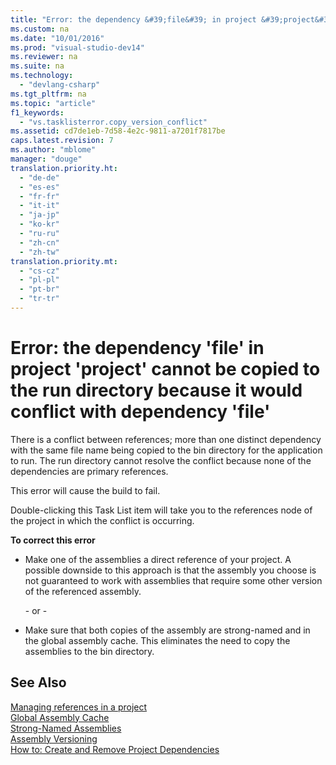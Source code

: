 ```yaml
---
title: "Error: the dependency &#39;file&#39; in project &#39;project&#39; cannot be copied to the run directory because it would conflict with dependency &#39;file&#39;"
ms.custom: na
ms.date: "10/01/2016"
ms.prod: "visual-studio-dev14"
ms.reviewer: na
ms.suite: na
ms.technology: 
  - "devlang-csharp"
ms.tgt_pltfrm: na
ms.topic: "article"
f1_keywords: 
  - "vs.tasklisterror.copy_version_conflict"
ms.assetid: cd7de1eb-7d58-4e2c-9811-a7201f7817be
caps.latest.revision: 7
ms.author: "mblome"
manager: "douge"
translation.priority.ht: 
  - "de-de"
  - "es-es"
  - "fr-fr"
  - "it-it"
  - "ja-jp"
  - "ko-kr"
  - "ru-ru"
  - "zh-cn"
  - "zh-tw"
translation.priority.mt: 
  - "cs-cz"
  - "pl-pl"
  - "pt-br"
  - "tr-tr"
---
```

# Error: the dependency &#39;file&#39; in project &#39;project&#39; cannot be copied to the run directory because it would conflict with dependency &#39;file&#39;
There is a conflict between references; more than one distinct dependency with the same file name being copied to the bin directory for the application to run. The run directory cannot resolve the conflict because none of the dependencies are primary references.  
  
 This error will cause the build to fail.  
  
 Double-clicking this Task List item will take you to the references node of the project in which the conflict is occurring.  
  
 **To correct this error**  
  
-   Make one of the assemblies a direct reference of your project. A possible downside to this approach is that the assembly you choose is not guaranteed to work with assemblies that require some other version of the referenced assembly.  
  
     \- or -  
  
-   Make sure that both copies of the assembly are strong-named and in the global assembly cache. This eliminates the need to copy the assemblies to the bin directory.  
  
## See Also  
 [Managing references in a project](../ide/managing-references-in-a-project.md)   
 [Global Assembly Cache](../Topic/Global%20Assembly%20Cache.md)   
 [Strong-Named Assemblies](../Topic/Strong-Named%20Assemblies.md)   
 [Assembly Versioning](../Topic/Assembly%20Versioning.md)   
 [How to: Create and Remove Project Dependencies](../ide/how-to--create-and-remove-project-dependencies.md)